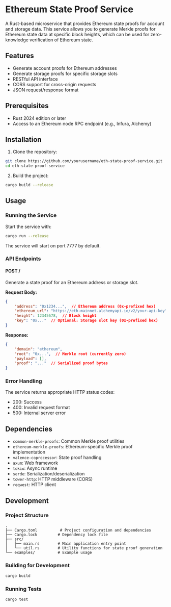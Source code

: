 # Ethereum State Proof Service

A Rust-based microservice that provides Ethereum state proofs for account and storage data. This service allows you to generate Merkle proofs for Ethereum state data at specific block heights, which can be used for zero-knowledge verification of Ethereum state.

## Features

- Generate account proofs for Ethereum addresses
- Generate storage proofs for specific storage slots
- RESTful API interface
- CORS support for cross-origin requests
- JSON request/response format

## Prerequisites

- Rust 2024 edition or later
- Access to an Ethereum node RPC endpoint (e.g., Infura, Alchemy)

## Installation

1. Clone the repository:
```bash
git clone https://github.com/yourusername/eth-state-proof-service.git
cd eth-state-proof-service
```

2. Build the project:
```bash
cargo build --release
```

## Usage

### Running the Service

Start the service with:
```bash
cargo run --release
```

The service will start on port 7777 by default.

### API Endpoints

#### POST /

Generate a state proof for an Ethereum address or storage slot.

**Request Body:**
```json
{
    "address": "0x1234...",  // Ethereum address (0x-prefixed hex)
    "ethereum_url": "https://eth-mainnet.alchemyapi.io/v2/your-api-key",  // RPC URL
    "height": 12345678,  // Block height
    "key": "0x..."  // Optional: Storage slot key (0x-prefixed hex)
}
```

**Response:**
```json
{
    "domain": "ethereum",
    "root": "0x...",  // Merkle root (currently zero)
    "payload": [],
    "proof": "..."  // Serialized proof bytes
}
```

### Error Handling

The service returns appropriate HTTP status codes:
- 200: Success
- 400: Invalid request format
- 500: Internal server error

## Dependencies

- `common-merkle-proofs`: Common Merkle proof utilities
- `ethereum-merkle-proofs`: Ethereum-specific Merkle proof implementation
- `valence-coprocessor`: State proof handling
- `axum`: Web framework
- `tokio`: Async runtime
- `serde`: Serialization/deserialization
- `tower-http`: HTTP middleware (CORS)
- `reqwest`: HTTP client

## Development

### Project Structure

```
.
├── Cargo.toml          # Project configuration and dependencies
├── Cargo.lock         # Dependency lock file
├── src/
│   ├── main.rs        # Main application entry point
│   └── util.rs        # Utility functions for state proof generation
└── examples/          # Example usage
```

### Building for Development

```bash
cargo build
```

### Running Tests

```bash
cargo test
```